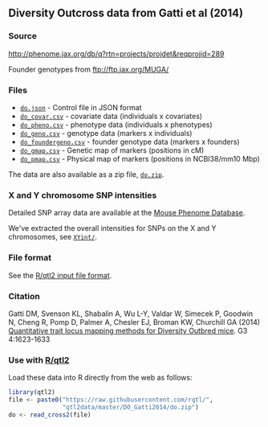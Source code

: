 ## Diversity Outcross data from Gatti et al (2014)

### Source

<http://phenome.jax.org/db/q?rtn=projects/projdet&reqprojid=289>

Founder genotypes from <ftp://ftp.jax.org/MUGA/>


### Files

- [`do.json`](do.json) - Control file in JSON format
- [`do_covar.csv`](do_covar.csv) - covariate data (individuals x
  covariates)
- [`do_pheno.csv`](do_pheno.csv) - phenotype data (individuals x
  phenotypes)
- [`do_geno.csv`](do_geno.csv) - genotype data (markers x individuals)
- [`do_foundergeno.csv`](do_foundergeno.csv) - founder genotype data
  (markers x founders)
- [`do_gmap.csv`](do_gmap.csv) - Genetic map of markers (positions in
  cM)
- [`do_pmap.csv`](do_pmap.csv) - Physical map of markers (positions in
  NCBI38/mm10 Mbp)

The data are also available as a zip file, [`do.zip`](do.zip).


### X and Y chromosome SNP intensities

Detailed SNP array data are available at the
[Mouse Phenome Database](http://phenome.jax.org/db/q?rtn=projects/projdet&reqprojid=289).

We've extracted the overall intensities for SNPs on the X and Y
chromosomes, see [`XYint/`](XYint/).


### File format

See the [R/qtl2 input file format](http://kbroman.org/qtl2/assets/vignettes/input_files.html).


### Citation

Gatti DM, Svenson KL, Shabalin A, Wu L-Y, Valdar W, Simecek P, Goodwin
N, Cheng R, Pomp D, Palmer A, Chesler EJ, Broman KW, Churchill GA
(2014)
[Quantitative trait locus mapping methods for Diversity Outbred mice](http://www.g3journal.org/content/4/9/1623.full.pdf).
G3 4:1623-1633


### Use with [R/qtl2](http://kbroman.org/qtl2)

Load these data into R directly from the web as follows:

```r
library(qtl2)
file <- paste0("https://raw.githubusercontent.com/rqtl/",
               "qtl2data/master/DO_Gatti2014/do.zip")
do <- read_cross2(file)
```
